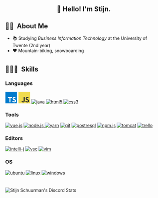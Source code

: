 <h2 style="font-weight: bold" align="center">👋 Hello! I'm Stijn.</h2>


## 🙋🏼&nbsp; **About Me**
+ 📚 Studying _Business Information Technology_ at the University of Twente (2nd year)
+ :heart: Mountain-biking, snowboarding

#

## 🧑🏼‍💻&nbsp; **Skills**
### Languages
<p align="left">

<!-- typescript -->
<a href="https://www.typescriptlang.org/" target="_blank"> <img src="https://raw.githubusercontent.com/devicons/devicon/master/icons/typescript/typescript-original.svg" alt="typescript" width="38" height="38"/></a>
<a href="https://developer.mozilla.org/en-US/docs/Web/JavaScript" target="_blank"> <img src="https://raw.githubusercontent.com/devicons/devicon/master/icons/javascript/javascript-original.svg" alt="javascript" width="38" height="38"/> </a><!-- java -->
<a href="https://www.oracle.com/java/technologies/" target="_blank"> <img src="https://cdn.jsdelivr.net/gh/devicons/devicon/icons/java/java-original-wordmark.svg" alt="java" width="40" height="40"/> </a>
<a href="https://en.wikipedia.org/wiki/HTML5" target="_blank"> <img src="https://cdn.jsdelivr.net/gh/devicons/devicon/icons/html5/html5-plain-wordmark.svg" alt="html5" width="40" height="40"/> </a>
<a href="https://en.wikipedia.org/wiki/CSS" target="_blank"> <img src="https://cdn.jsdelivr.net/gh/devicons/devicon/icons/css3/css3-plain-wordmark.svg" alt="css3" width="40" height="40"/> </a>    
</p>

<!-- &nbsp; -->
### Tools
<p align="left">

<a href="https://vuejs.org/"><img src="https://cdn.jsdelivr.net/gh/devicons/devicon/icons/vuejs/vuejs-original-wordmark.svg" alt="vue.js" width="38" height="38"/></a>
<a href="https://nodejs.org/en/about/"><img src="https://cdn.jsdelivr.net/gh/devicons/devicon/icons/nodejs/nodejs-original.svg" alt="node.js" width="40" height="40"/> </a>
<a href="https://yarnpkg.com/"><img src="https://cdn.jsdelivr.net/gh/devicons/devicon/icons/yarn/yarn-original.svg" alt="yarn" width="40" height="40"/></a>
<a href="https://git-scm.com/"><img src="https://cdn.jsdelivr.net/gh/devicons/devicon/icons/git/git-original.svg" alt="git" width="40" height="40"></a>
<a href="https://www.postgresql.org/"><img src="https://cdn.jsdelivr.net/gh/devicons/devicon/icons/postgresql/postgresql-plain-wordmark.svg" alt="postresql" width="40" height="40"/></a>
<a href="https://www.npmjs.com/"><img src="https://cdn.jsdelivr.net/gh/devicons/devicon/icons/npm/npm-original-wordmark.svg" alt="npm.js" width="40" height="40"/></a>
<a href="http://tomcat.apache.org/"><img src="https://cdn.jsdelivr.net/gh/devicons/devicon/icons/tomcat/tomcat-original.svg" alt="tomcat" width="40" height="40"/></a>
<a href="https://trello.com/"><img src="https://cdn.jsdelivr.net/gh/devicons/devicon/icons/trello/trello-plain-wordmark.svg" alt="trello" width="40" height="40"/></a>

</p>


### Editors

<p align="left">


<a href="https://www.jetbrains.com/idea/"><img src="https://upload.wikimedia.org/wikipedia/commons/9/9c/IntelliJ_IDEA_Icon.svg" alt="intelli-j" width="40" height="40"></a>
<a href="https://code.visualstudio.com/"><img src="https://user-images.githubusercontent.com/674621/71187801-14e60a80-2280-11ea-94c9-e56576f76baf.png" alt="vsc" width="40" height="40" ></a>
<a href="https://www.vim.org/"><img src="https://cdn.jsdelivr.net/gh/devicons/devicon/icons/vim/vim-original.svg" alt="vim" width="40" height="40"/></a>

</p>

### OS
<a href="https://ubuntu.com/"><img src="https://cdn.jsdelivr.net/gh/devicons/devicon/icons/ubuntu/ubuntu-plain.svg" alt="ubuntu" width="40" height="40" /></a>
<a href="https://www.linux.org/"><img src="https://cdn.jsdelivr.net/gh/devicons/devicon/icons/linux/linux-original.svg" alt="linux" width="40" height="40"/></a>
<a href="https://www.microsoft.com/nl-nl/windows/"><img src="https://cdn.jsdelivr.net/gh/devicons/devicon/icons/windows8/windows8-original.svg" alt="windows" width="40" height="40"/></a>


#

![Stijn Schuurman's Discord Stats](https://github-readme-stats.vercel.app/api?username=Luducrous&show_icons=true&theme=vue-dark)


#
